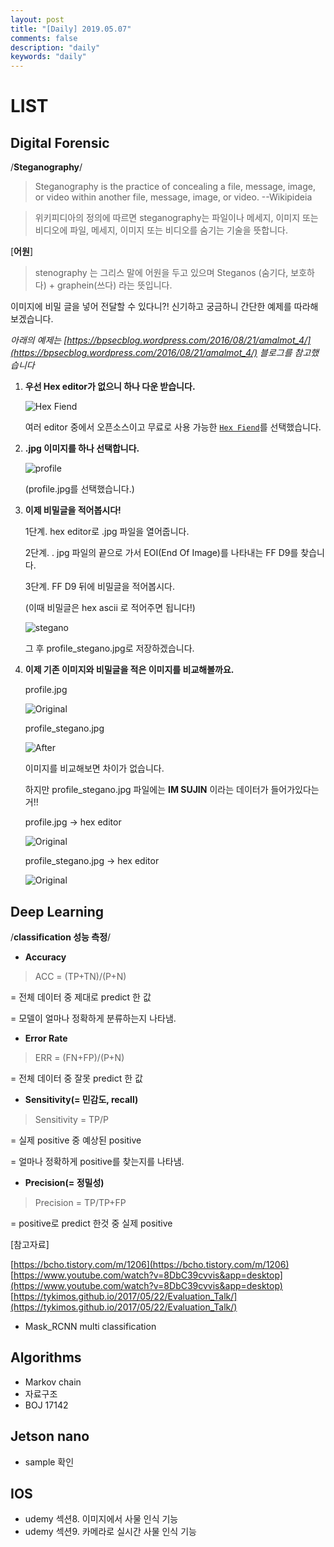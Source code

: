 ```yaml
---
layout: post
title: "[Daily] 2019.05.07"
comments: false
description: "daily"
keywords: "daily"
---
```

<div class="divider"></div>

# LIST

<div class="divider"></div>

## Digital Forensic 

/**Steganography**/ 

> Steganography is the practice of concealing a file, message, image, or video within another file, message, image, or video.                 --Wikipideia

>위키피디아의 정의에 따르면 steganography는 파일이나 메세지, 이미지 또는 비디오에 파일, 메세지, 이미지 또는 비디오를 숨기는 기술을 뜻합니다. 

[**어원**]


>stenography 는 그리스 말에 어원을 두고 있으며 Steganos (숨기다, 보호하다) + graphein(쓰다) 라는 뜻입니다. 


이미지에 비밀 글을 넣어 전달할 수 있다니?! 
신기하고 궁금하니 간단한 예제를 따라해 보겠습니다. 


_아래의 예제는 [https://bpsecblog.wordpress.com/2016/08/21/amalmot_4/](https://bpsecblog.wordpress.com/2016/08/21/amalmot_4/) 블로그를 참고했습니다_


1. **우선 Hex editor가 없으니 하나 다운 받습니다.** 

    ![Hex Fiend](https://krispedia.github.io/assets/images/Hex_Fiend.jpg)
    
    여러 editor 중에서 오픈소스이고 무료로 사용 가능한 [`Hex Fiend`](https://github.com/ridiculousfish/HexFiend)를 선택했습니다.
    

2. **.jpg 이미지를 하나 선택합니다.**

    ![profile](https://krispedia.github.io/assets/images/profile.jpg)


    (profile.jpg를 선택했습니다.)
    

3. **이제 비밀글을 적어봅시다!**

    1단계. hex editor로 .jpg 파일을 열어줍니다.


    2단계. . jpg 파일의 끝으로 가서 EOI(End Of Image)를 나타내는 FF D9를 찾습니다. 
    
    
    3단계. FF D9 뒤에 비밀글을 적어봅시다.

    (이때 비밀글은 hex ascii 로 적어주면 됩니다!)

    ![stegano](https://krispedia.github.io/assets/images/stegano.jpg)

    그 후 profile_stegano.jpg로 저장하겠습니다.


4. **이제 기존 이미지와 비밀글을 적은 이미지를 비교해볼까요.** 

    profile.jpg

    ![Original](https://krispedia.github.io/assets/images/profile.jpg)

    profile_stegano.jpg

    ![After](https://krispedia.github.io/assets/images/profile_stegano.jpg)


    이미지를 비교해보면 차이가 없습니다. 

    하지만 profile_stegano.jpg 파일에는 **IM SUJIN** 이라는 데이터가 들어가있다는 거!!

    profile.jpg -> hex editor

    ![Original](https://krispedia.github.io/assets/images/profile_hex.jpg)

    profile_stegano.jpg -> hex editor

    ![Original](https://krispedia.github.io/assets/images/stegano.jpg)

<div class="divider"></div>

## Deep Learning

/**classification 성능 측정**/

* **Accuracy**

>ACC = (TP+TN)/(P+N)


= 전체 데이터 중 제대로 predict 한 값


= 모델이 얼마나 정확하게 분류하는지 나타냄.


* **Error Rate**

>ERR = (FN+FP)/(P+N)


= 전체 데이터 중 잘못 predict 한 값


* **Sensitivity(= 민감도, recall)**

>Sensitivity = TP/P


= 실제 positive 중 예상된 positive


= 얼마나 정확하게 positive를 찾는지를 나타냄.


* **Precision(= 정밀성)**

>Precision = TP/TP+FP


= positive로 predict 한것 중 실제 positive



[참고자료]

[https://bcho.tistory.com/m/1206](https://bcho.tistory.com/m/1206)
[https://www.youtube.com/watch?v=8DbC39cvvis&app=desktop](https://www.youtube.com/watch?v=8DbC39cvvis&app=desktop)
[https://tykimos.github.io/2017/05/22/Evaluation_Talk/](https://tykimos.github.io/2017/05/22/Evaluation_Talk/)

- Mask_RCNN  multi classification

<div class="divider"></div>

## Algorithms
- Markov chain
- 자료구조
- BOJ 17142

<div class="divider"></div>

## Jetson nano
- sample 확인

<div class="divider"></div>

## IOS
- udemy 섹션8. 이미지에서 사물 인식 기능
- udemy 섹션9. 카메라로 실시간 사물 인식 기능 
